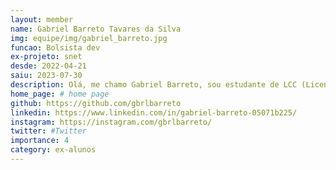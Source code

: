 ```yaml
---
layout: member
name: Gabriel Barreto Tavares da Silva
img: equipe/img/gabriel_barreto.jpg
funcao: Bolsista dev
ex-projeto: snet
desde: 2022-04-21
saiu: 2023-07-30
description: Olá, me chamo Gabriel Barreto, sou estudante de LCC (Licenciatura em Ciência da Computação) da UFPB e faço parte do AYTY colaborando com a empresa ServiceNet como Desenvolvedor. Eu atuo no desenvolvimento de uma aplicação de médicos e pacientes. As tecnologias que estou mais habituado são Python com a Framework Django, HTML, CSS, JavaScript e SQL. 
home_page: # home page
github: https://github.com/gbrlbarreto
linkedin: https://www.linkedin.com/in/gabriel-barreto-05071b225/
instagram: https://instagram.com/gbrlbarreto/
twitter: #Twitter
importance: 4
category: ex-alunos 
---
```

